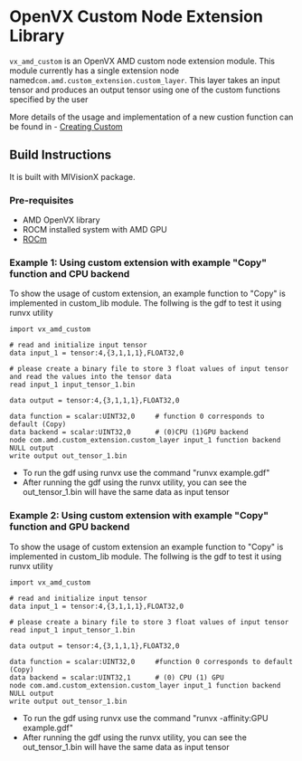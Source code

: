 # OpenVX Custom Node Extension Library

`vx_amd_custom` is an OpenVX AMD custom node extension module. This module currently has a single extension node named`com.amd.custom_extension.custom_layer`.
This layer takes an input tensor and produces an output tensor using one of the custom functions specified by the user

More details of the usage and implementation of a new custion function can be found in
    - [Creating Custom](./CustomNode.md)

## Build Instructions
It is built with MIVisionX package.

### Pre-requisites

* AMD OpenVX library
* ROCM installed system with AMD GPU
* [ROCm](https://rocmdocs.amd.com/en/latest/)
    
### Example 1: Using custom extension with example "Copy" function and CPU backend

To show the usage of custom extension, an example function to "Copy" is implemented in custom_lib module.
The follwing is the gdf to test it using runvx utility
``` 
import vx_amd_custom

# read and initialize input tensor
data input_1 = tensor:4,{3,1,1,1},FLOAT32,0

# please create a binary file to store 3 float values of input tensor and read the values into the tensor data
read input_1 input_tensor_1.bin

data output = tensor:4,{3,1,1,1},FLOAT32,0

data function = scalar:UINT32,0     # function 0 corresponds to default (Copy)
data backend = scalar:UINT32,0      # (0)CPU (1)GPU backend
node com.amd.custom_extension.custom_layer input_1 function backend NULL output
write output out_tensor_1.bin

```
* To run the gdf using runvx use the command "runvx example.gdf"
* After running the gdf using the runvx utility, you can see the out_tensor_1.bin will have the same data as input tensor

### Example 2: Using custom extension with example "Copy" function and GPU backend

To show the usage of custom extension an example function to "Copy" is implemented in custom_lib module.
The follwing is the gdf to test it using runvx utility

``` 
import vx_amd_custom

# read and initialize input tensor
data input_1 = tensor:4,{3,1,1,1},FLOAT32,0

# please create a binary file to store 3 float values of input tensor
read input_1 input_tensor_1.bin

data output = tensor:4,{3,1,1,1},FLOAT32,0

data function = scalar:UINT32,0     #function 0 corresponds to default (Copy)
data backend = scalar:UINT32,1      # (0) CPU (1) GPU
node com.amd.custom_extension.custom_layer input_1 function backend NULL output
write output out_tensor_1.bin

```
* To run the gdf using runvx use the command "runvx -affinity:GPU example.gdf"
* After running the gdf using the runvx utility, you can see the out_tensor_1.bin will have the same data as input tensor
